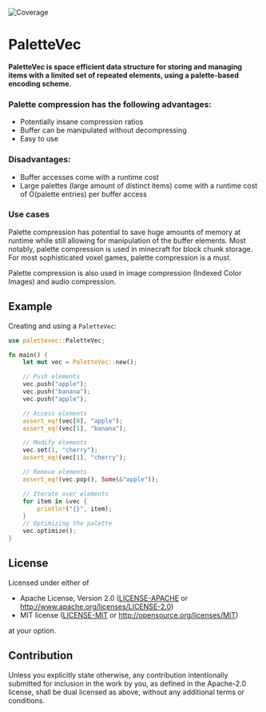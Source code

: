 ![Coverage](https://img.shields.io/endpoint?url=https://gist.githubusercontent.com/alexdesander/2bb1bb9e61798b07ce8eabb2f9c9dec3/raw/14cdb9e20b05a426b092f7e07105574bf8b455e0/palettevec_test_coverage.json)

# PaletteVec

**PaletteVec is space efficient data structure for storing and managing items with a limited set of repeated elements, using a palette-based encoding scheme.**

### Palette compression has the following advantages:
- Potentially insane compression ratios
- Buffer can be manipulated without decompressing
- Easy to use

### Disadvantages:
- Buffer accesses come with a runtime cost
- Large palettes (large amount of distinct items) come with a
  runtime cost of O(palette entries) per buffer access

### Use cases
Palette compression has potential to save huge amounts of memory at runtime while still allowing for manipulation of the buffer elements. Most notably, palette compression is used in minecraft for block chunk storage. For most sophisticated voxel games, palette compression is a must.

Palette compression is also used in image compression (Indexed Color Images) and audio compression.

## Example
Creating and using a `PaletteVec`:

```rust
use palettevec::PaletteVec;

fn main() {
    let mut vec = PaletteVec::new();

    // Push elements
    vec.push("apple");
    vec.push("banana");
    vec.push("apple");

    // Access elements
    assert_eq!(vec[0], "apple");
    assert_eq!(vec[1], "banana");

    // Modify elements
    vec.set(1, "cherry");
    assert_eq!(vec[1], "cherry");

    // Remove elements
    assert_eq!(vec.pop(), Some(&"apple"));

    // Iterate over elements
    for item in &vec {
        println!("{}", item);
    }
    // Optimizing the palette
    vec.optimize();
}
```

## License

Licensed under either of

 * Apache License, Version 2.0
   ([LICENSE-APACHE](LICENSE-APACHE) or http://www.apache.org/licenses/LICENSE-2.0)
 * MIT license
   ([LICENSE-MIT](LICENSE-MIT) or http://opensource.org/licenses/MIT)

at your option.

## Contribution

Unless you explicitly state otherwise, any contribution intentionally submitted
for inclusion in the work by you, as defined in the Apache-2.0 license, shall be
dual licensed as above, without any additional terms or conditions.
